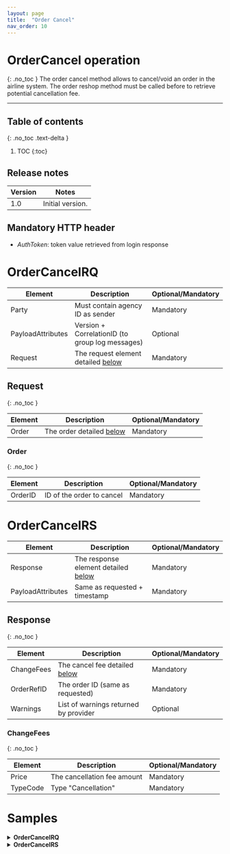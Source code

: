 ```yaml
---
layout: page
title:  "Order Cancel"
nav_order: 10
---
```


# OrderCancel operation
{: .no_toc }
The order cancel method allows to cancel/void an order in the airline system. The order reshop method must be called before to retrieve potential cancellation fee.

---------------------------------------

## Table of contents
{: .no_toc .text-delta }

1. TOC
{:toc}

## Release notes

| Version | Notes |
| --- | --- |
| 1.0 | Initial version. |

## Mandatory HTTP header

- *AuthToken*: token value retrieved from login response

# OrderCancelRQ

| Element | Description | Optional/Mandatory |
| --- | --- | --- |
| Party | Must contain agency ID as sender | Mandatory |
| PayloadAttributes | Version + CorrelationID (to group log messages) | Optional |
| Request | The request element detailed [below](#request) | Mandatory |

## Request
{: .no_toc }

| Element | Description | Optional/Mandatory |
| --- | --- | --- |
| Order | The order detailed [below](#order) | Mandatory |

### Order
{: .no_toc }

| Element | Description | Optional/Mandatory |
| --- | --- | --- |
| OrderID | ID of the order to cancel | Mandatory |

# OrderCancelRS

| Element | Description | Optional/Mandatory |
| --- | --- | --- |
| Response | The response element detailed [below](#response) | Mandatory |
| PayloadAttributes | Same as requested + timestamp | Mandatory |

## Response
{: .no_toc }

| Element | Description | Optional/Mandatory |
| --- | --- | --- |
| ChangeFees | The cancel fee detailed [below](#changefees) | Mandatory |
| OrderRefID | The order ID (same as requested) | Mandatory |
| Warnings | List of warnings returned by provider | Optional |

### ChangeFees
{: .no_toc }

| Element | Description | Optional/Mandatory |
| --- | --- | --- |
| Price | The cancellation fee amount | Mandatory |
| TypeCode | Type "Cancellation" | Mandatory |

# Samples

<details>
  <summary><b>OrderCancelRQ</b></summary>

{% highlight xml %}
<?xml version="1.0" encoding="UTF-8" standalone="yes"?>
<IATA_OrderCancelRQ xmlns="http://www.iata.org/IATA/2015/00/2019.2/IATA_OrderCancelRQ">
    <Party>
        <Sender>
            <TravelAgency>
                <AgencyID>agency1234</AgencyID>
            </TravelAgency>
        </Sender>
    </Party>
    <PayloadAttributes>
        <CorrelationID>c3421ac5-96cd-3aed-b40b-aca63b056173</CorrelationID>
        <VersionNumber>19.2</VersionNumber>
    </PayloadAttributes>
    <Request>
        <Order>
            <OrderID>544759</OrderID>
        </Order>
    </Request>
</IATA_OrderCancelRQ>
{% endhighlight %}

</details>

<details>
  <summary><b>OrderCancelRS</b></summary>

{% highlight xml %}
<?xml version="1.0" encoding="UTF-8" standalone="yes"?>
<IATA_OrderCancelRS xmlns="http://www.iata.org/IATA/2015/00/2019.2/IATA_OrderCancelRS">
    <Response>
        <ChangeFees>
            <CancelFeeInd>true</CancelFeeInd>
            <PenaltyID>PNL1</PenaltyID>
            <Price>
                <TotalAmount>0</TotalAmount>
            </Price>
            <TypeCode>Cancellation</TypeCode>
        </ChangeFees>
        <OrderRefID>544759</OrderRefID>
    </Response>
    <PayloadAttributes>
        <CorrelationID>c3421ac5-96cd-3aed-b40b-aca63b056173</CorrelationID>
        <Timestamp>2021-02-04T10:28:03.006+01:00</Timestamp>
        <VersionNumber>19.2</VersionNumber>
    </PayloadAttributes>
</IATA_OrderCancelRS>
{% endhighlight %}

</details>
